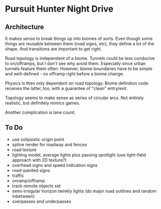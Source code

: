 # Pursuit Hunter Night Drive

## Architecture

It makes sense to break things up into biomes of sorts. Even though some things are reusable between them (road signs, etc), they define a lot of the shape. And transitions are important to get right.

Road topology is independent of a biome. Tunnels could be less conducive to on/offramps, but I don't see why avoid them. Especially since urban tunnels feature them often. However, biome boundaries have to be simple and well-defined - no offramp right before a biome change.

Physics is then only dependent on road topology. Biome definition code receives the latter, too, with a guarantee of "clean" entry/exit.

Topology seems to make sense as series of circular arcs. Not entirely realistic, but definitely mimics games.

Another complication is lane count.

## To Do

- use solipsistic origin point
- spline render for roadway and fences
- road texture
- lighting model, average lights plus passing spotlight (use light-field approach with 2D texture?)
- overhead signs and speed indication signs
- road-painted signs
- traffic
- onramp/offramp
- track remote objects set
- semi-irregular horizon twinkly lights (do major road outlines and random inbetween)
- overpasses and underpasses
